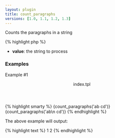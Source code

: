 ```yaml
---
layout: plugin
title: count_paragraphs
versions: [1.0, 1.1, 1.2, 1.3]
---
```


Counts the paragraphs in a string
<div class="code-box">
{% highlight php %}
<?php
count_paragraphs(string $value)
{% endhighlight %}
</div>

* **value**: the string to process


### Examples
Example #1
<div class="code-box">
<header>index.tpl</header>
{% highlight smarty %}
{count_paragraphs('ab cd')}
{count_paragraphs('ab\n cd')}
{% endhighlight %}
</div>

The above example will output:
<div class="code-box">
{% highlight text %}
1
2
{% endhighlight %}
</div>